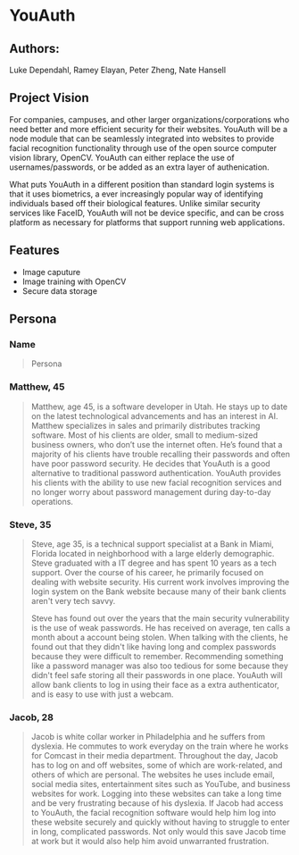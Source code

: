 # YouAuth

## Authors:
Luke Dependahl, Ramey Elayan, Peter Zheng, Nate Hansell

## Project Vision
For companies, campuses, and other larger organizations/corporations who need better and more efficient security for their websites. YouAuth will be a node module that can be seamlessly integrated into websites to provide facial recognition functionality through use of the open source computer vision library, OpenCV. YouAuth can either replace the use of usernames/passwords, or be added as an extra layer of authenication.

What puts YouAuth in a different position than standard login systems is that it uses biometrics, a ever increasingly popular way of identifying individuals based off their biological features. Unlike similar security services like FaceID, YouAuth will not be device specific, and can be cross platform as necessary for platforms that support running web applications.

## Features

* Image caputure
* Image training with OpenCV
* Secure data storage

## Persona

### Name
>Persona


### Matthew, 45
>Matthew, age 45, is a software developer in Utah. He stays up to date on the latest technological advancements and has an interest in AI. Matthew specializes in sales and primarily distributes tracking software. Most of his clients are older, small to medium-sized business owners, who don’t use the internet often. He’s found that a majority of his clients have trouble recalling their passwords and often have poor password security. He decides that YouAuth is a good alternative to traditional password authentication. YouAuth provides his clients with the ability to use new facial recognition services and no longer worry about password management during day-to-day operations.

### Steve, 35
>Steve, age 35, is a technical support specialist at a Bank in Miami, Florida located in neighborhood with a large elderly demographic. Steve graduated with a IT degree and has spent 10 years as a tech support. Over the course of his career, he primarily focused on dealing with website security. His current work involves improving the login system on the Bank website because many of their bank clients aren't very tech savvy. 
>
>Steve has found out over the years that the main security vulnerability is the use of weak passwords. He has received on average, ten calls a month about a account being stolen. When talking with the clients, he found out that they didn't like having long and complex passwords because they were difficult to remember. Recommending something like a password manager was also too tedious for some because they didn't feel safe storing all their passwords in one place. YouAuth will allow bank clients to log in using their face as a extra authenticator, and is easy to use with just a webcam.

### Jacob, 28
>Jacob is white collar worker in Philadelphia and he suffers from dyslexia. He commutes to work everyday on the train where he works for Comcast in their media department.
Throughout the day, Jacob has to log on and off websites, some of which are work-related, and others of which are personal. 
The websites he uses include email, social media sites, entertainment sites such as YouTube, and business websites for work. 
Logging into these websites can take a long time and be very frustrating because of his dyslexia. 
If Jacob had access to YouAuth, the facial recognition software would help him log into
these website securely and quickly without having to struggle to enter in long, complicated passwords. 
Not only would this save Jacob time at work but it would also help him avoid unwarranted frustration.
